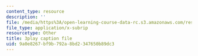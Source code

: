 ```yaml
---
content_type: resource
description: ''
file: /media/https%3A/open-learning-course-data-rc.s3.amazonaws.com/res-18-007-calculus-revisited-multivariable-calculus-fall-2011/9a0e8267bf9b792a8bd2347650b89dc3_y9Sa8StSX-M.srt
file_type: application/x-subrip
resourcetype: Other
title: 3play caption file
uid: 9a0e8267-bf9b-792a-8bd2-347650b89dc3
---
```

